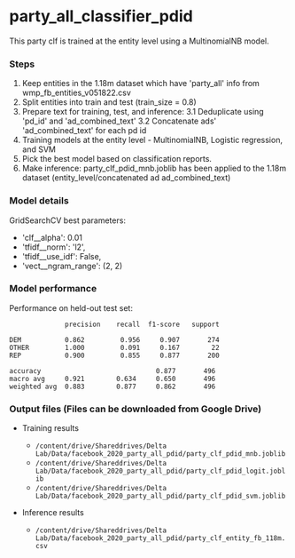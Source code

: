 # party_all_classifier_pdid

This party clf is trained at the entity level using a MultinomialNB model.

### Steps
1. Keep entities in the 1.18m dataset which have 'party_all' info from wmp_fb_entities_v051822.csv
2. Split entities into train and test (train_size = 0.8)
3. Prepare text for training, test, and inference:
    3.1 Deduplicate using 'pd_id' and 'ad_combined_text'
    3.2 Concatenate ads' 'ad_combined_text' for each pd id
4. Training models at the entity level - MultinomialNB, Logistic regression, and SVM
5. Pick the best model based on classification reports.
6. Make inference: party_clf_pdid_mnb.joblib has been applied to the 1.18m dataset (entity_level/concatenated ad ad_combined_text)

### Model details
GridSearchCV best parameters:
- 'clf__alpha': 0.01
- 'tfidf__norm': 'l2',
- 'tfidf__use_idf': False,
- 'vect__ngram_range': (2, 2)

### Model performance
Performance on held-out test set:
```
              precision    recall  f1-score   support

DEM           0.862         0.956     0.907       274
OTHER         1.000         0.091     0.167        22
REP           0.900         0.855     0.877       200

accuracy                             0.877       496
macro avg     0.921        0.634     0.650       496
weighted avg  0.883        0.877     0.862       496
```

### Output files (Files can be downloaded from Google Drive)
* Training results
    - `/content/drive/Shareddrives/Delta Lab/Data/facebook_2020_party_all_pdid/party_clf_pdid_mnb.joblib`
    - `/content/drive/Shareddrives/Delta Lab/Data/facebook_2020_party_all_pdid/party_clf_pdid_logit.joblib`
    - `/content/drive/Shareddrives/Delta Lab/Data/facebook_2020_party_all_pdid/party_clf_pdid_svm.joblib`

* Inference results
    - `/content/drive/Shareddrives/Delta Lab/Data/facebook_2020_party_all_pdid/party_clf_entity_fb_118m.csv`
